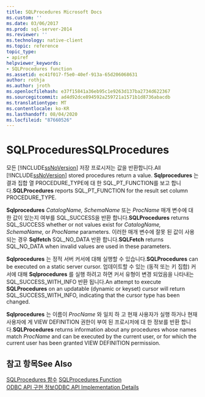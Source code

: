 ```yaml
---
title: SQLProcedures Microsoft Docs
ms.custom: ''
ms.date: 03/06/2017
ms.prod: sql-server-2014
ms.reviewer: ''
ms.technology: native-client
ms.topic: reference
topic_type:
- apiref
helpviewer_keywords:
- SQLProcedures function
ms.assetid: ec41f017-f5e0-40ef-913a-65d206068631
author: rothja
ms.author: jroth
ms.openlocfilehash: e37f15841a36eb95c1e9263d137ba2734d622367
ms.sourcegitcommit: ad4d92dce894592a259721a1571b1d8736abacdb
ms.translationtype: MT
ms.contentlocale: ko-KR
ms.lasthandoff: 08/04/2020
ms.locfileid: "87660526"
---
```

# <a name="sqlprocedures"></a><span data-ttu-id="08dcc-102">SQLProcedures</span><span class="sxs-lookup"><span data-stu-id="08dcc-102">SQLProcedures</span></span>
  <span data-ttu-id="08dcc-103">모든 [!INCLUDE[ssNoVersion](../../includes/ssnoversion-md.md)] 저장 프로시저는 값을 반환합니다.</span><span class="sxs-lookup"><span data-stu-id="08dcc-103">All [!INCLUDE[ssNoVersion](../../includes/ssnoversion-md.md)] stored procedures return a value.</span></span> <span data-ttu-id="08dcc-104">**Sqlprocedures** 는 결과 집합 열 PROCEDURE_TYPE에 대 한 SQL_PT_FUNCTION를 보고 합니다.</span><span class="sxs-lookup"><span data-stu-id="08dcc-104">**SQLProcedures** reports SQL_PT_FUNCTION for the result set column PROCEDURE_TYPE.</span></span>  
  
 <span data-ttu-id="08dcc-105">**Sqlprocedures** *CatalogName, SchemaName* 또는 *ProcName* 매개 변수에 대 한 값이 있는지 여부를 SQL_SUCCESS을 반환 합니다.</span><span class="sxs-lookup"><span data-stu-id="08dcc-105">**SQLProcedures** returns SQL_SUCCESS whether or not values exist for *CatalogName, SchemaName,* or *ProcName* parameters.</span></span> <span data-ttu-id="08dcc-106">이러한 매개 변수에 잘못 된 값이 사용 되는 경우 **Sqlfetch** SQL_NO_DATA 반환 합니다.</span><span class="sxs-lookup"><span data-stu-id="08dcc-106">**SQLFetch** returns SQL_NO_DATA when invalid values are used in these parameters.</span></span>  
  
 <span data-ttu-id="08dcc-107">**Sqlprocedures** 는 정적 서버 커서에 대해 실행할 수 있습니다.</span><span class="sxs-lookup"><span data-stu-id="08dcc-107">**SQLProcedures** can be executed on a static server cursor.</span></span> <span data-ttu-id="08dcc-108">업데이트할 수 있는 (동적 또는 키 집합) 커서에 대해 **Sqlprocedures** 를 실행 하려고 하면 커서 유형이 변경 되었음을 나타내는 SQL_SUCCESS_WITH_INFO 반환 됩니다.</span><span class="sxs-lookup"><span data-stu-id="08dcc-108">An attempt to execute **SQLProcedures** on an updatable (dynamic or keyset) cursor will return SQL_SUCCESS_WITH_INFO, indicating that the cursor type has been changed.</span></span>  
  
 <span data-ttu-id="08dcc-109">**Sqlprocedures** 는 이름이 *ProcName* 와 일치 하 고 현재 사용자가 실행 하거나 현재 사용자에 게 VIEW DEFINITION 권한이 부여 된 프로시저에 대 한 정보를 반환 합니다.</span><span class="sxs-lookup"><span data-stu-id="08dcc-109">**SQLProcedures** returns information about any procedures whose names match *ProcName* and can be executed by the current user, or for which the current user has been granted VIEW DEFINITION permission.</span></span>  
  
## <a name="see-also"></a><span data-ttu-id="08dcc-110">참고 항목</span><span class="sxs-lookup"><span data-stu-id="08dcc-110">See Also</span></span>  
 <span data-ttu-id="08dcc-111">[SQLProcedures 함수](https://go.microsoft.com/fwlink/?LinkId=59364) </span><span class="sxs-lookup"><span data-stu-id="08dcc-111">[SQLProcedures Function](https://go.microsoft.com/fwlink/?LinkId=59364) </span></span>  
 [<span data-ttu-id="08dcc-112">ODBC API 구현 정보</span><span class="sxs-lookup"><span data-stu-id="08dcc-112">ODBC API Implementation Details</span></span>](odbc-api-implementation-details.md)  
  
  
